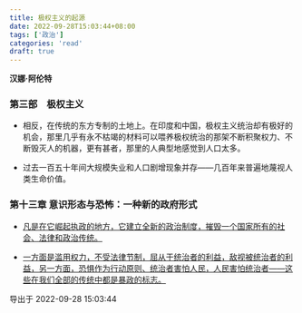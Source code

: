 ```yaml
---
title: 极权主义的起源
date: 2022-09-28T15:03:44+08:00
tags: ['政治']
categories: 'read'
draft: true
---
```


**汉娜·阿伦特**

### 第三部　极权主义

* 相反，在传统的东方专制的土地上。在印度和中国，极权主义统治却有极好的机会，那里几乎有永不枯竭的材料可以喂养极权统治的那架不断积聚权力、不断毁灭人的机器，更有甚者，那里的人典型地感觉到人口太多。

* 过去一百五十年间大规模失业和人口剧增现象并存——几百年来普遍地蔑视人类生命价值。


### 第十三章 意识形态与恐怖：一种新的政府形式

* [凡是在它崛起执政的地方，它建立全新的政治制度，摧毁一个国家所有的社会、法律和政治传统。]()

* [一方面是滥用权力，不受法律节制，屈从于统治者的利益，敌视被统治者的利益，另一方面，恐惧作为行动原则、统治者害怕人民，人民害怕统治者——这些在我们全部的传统中都是暴政的标志。]()

导出于 2022-09-28 15:03:44


